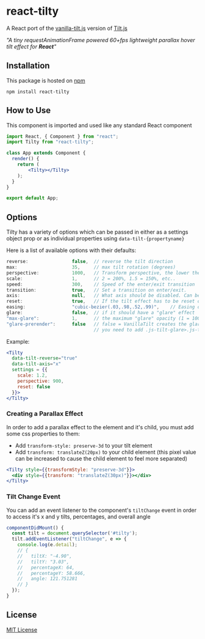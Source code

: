 # react-tilty

A React port of the [vanilla-tilt.js](https://micku7zu.github.io/vanilla-tilt.js/index.html) version of [Tilt.js](http://gijsroge.github.io/tilt.js/)

_"A tiny requestAnimationFrame powered 60+fps lightweight parallax hover tilt effect for **React**"_

## Installation

This package is hosted on [npm](https://www.npmjs.com/package/react-tilty)

`npm install react-tilty`

## How to Use

This component is imported and used like any standard React component

```jsx
import React, { Component } from "react";
import Tilty from "react-tilty";

class App extends Component {
  render() {
    return (
        <Tilty></Tilty>
    );
  }
}

export default App;
```

## Options

Tilty has a variety of options which can be passed in either as a settings object prop or as individual properties using `data-tilt-{propertyname}`

Here is a list of available options with their defaults:
```js
reverse:                false,  // reverse the tilt direction
max:                    35,     // max tilt rotation (degrees)
perspective:            1000,   // Transform perspective, the lower the more extreme the tilt gets.
scale:                  1,      // 2 = 200%, 1.5 = 150%, etc..
speed:                  300,    // Speed of the enter/exit transition
transition:             true,   // Set a transition on enter/exit.
axis:                   null,   // What axis should be disabled. Can be X or Y.
reset:                  true,   // If the tilt effect has to be reset on exit.
easing:                 "cubic-bezier(.03,.98,.52,.99)",    // Easing on enter/exit.
glare:                  false,  // if it should have a "glare" effect
"max-glare":            1,      // the maximum "glare" opacity (1 = 100%, 0.5 = 50%)
"glare-prerender":      false   // false = VanillaTilt creates the glare elements for you, otherwise
                                // you need to add .js-tilt-glare>.js-tilt-glare-inner by yourself
```

Example:

```jsx
<Tilty
  data-tilt-reverse="true"
  data-tilt-axis="x"
  settings = {{
    scale: 1.2,
    perspective: 900,
    reset: false
  }}>
</Tilty>
```

### Creating a Parallax Effect

In order to add a parallax effect to the element and it's child, you must add some css properties to them:
- Add `transform-style: preserve-3d` to your tilt element
- Add `transform: translateZ(20px)` to your child element (this pixel value can be increased to cause the child element to feel more separated)


```jsx
<Tilty style={{transformStyle: "preserve-3d"}}>
  <div style={{transform: "translateZ(30px)"}}></div>
</Tilty>
```

### Tilt Change Event

You can add an event listener to the component's `tiltChange` event in order to access it's x and y tilts, percentages, and overall angle

```jsx
componentDidMount() {
  const tilt = document.querySelector('#tilty');
  tilt.addEventListener("tiltChange", e => {
    console.log(e.detail);
    // {
    //   tiltX: "-4.90",
    //   tiltY: "3.03",
    //   percentageX: 64,
    //   percentageY: 58.666,
    //   angle: 121.751281
    // }
  });
}
```

## License

[MIT License](./LICENSE)
